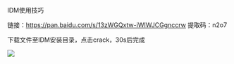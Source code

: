 IDM使用技巧

链接：https://pan.baidu.com/s/13zWGQxtw-iWIWJCGgnccrw 
提取码：n2o7

下载文件至IDM安装目录，点击crack，30s后完成

![](https://cdn.jsdelivr.net/gh/oscarzqf/typoraPictures/20230124183015.png)
